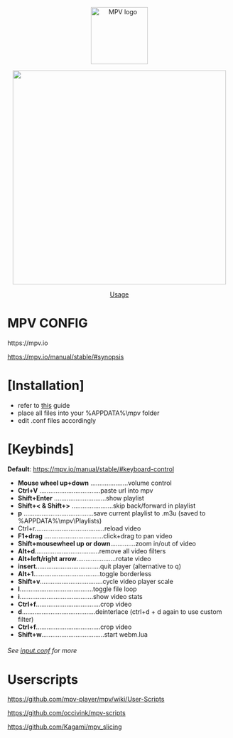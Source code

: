 <p align="center"><img src="http://i.imgur.com/qmxCXRC.png" alt="MPV logo" width="128" height="128"/></p>
<p align="center"><img src="https://i.imgur.com/TpkpA9R.gif" height="480"/></p>
<p align="center"><a href="https://imgur.com/a/ldJ9D">Usage</a></p>
<div class="header">
  <h1>MPV CONFIG</h1>
</div>
https://mpv.io

https://mpv.io/manual/stable/#synopsis

<h1>[Installation]</h1>

* refer to [this](https://github.com/kpganon/Guides/blob/master/mpv%20guide%20v1.3.txt) guide
* place all files into your %APPDATA%\mpv folder
* edit .conf files accordingly

<h1>[Keybinds]</h1>

__Default__: https://mpv.io/manual/stable/#keyboard-control

* __Mouse wheel up+down__ .....................volume control
* __Ctrl+V__ ..................................paste url into mpv
* __Shift+Enter__ .............................show playlist
* __Shift+< & Shift+>__ .......................skip back/forward in playlist
* __p__ .......................................save current playlist to .m3u (saved to %APPDATA%\mpv\Playlists)
* Ctrl+r.......................................reload video
* __F1+drag__ .................................click+drag to pan video
* __Shift+mousewheel up or down__..............zoom in/out of video
* __Alt+d__....................................remove all video filters
* __Alt+left/right arrow__......................rotate video
* __insert__....................................quit player (alternative to q)
* __Alt+1__.....................................toggle borderless
* __Shift+v__...................................cycle video player scale
* __l__.........................................toggle file loop
* __i__.........................................show video stats
* __Ctrl+f__....................................crop video
* __d__.........................................deinterlace (ctrl+d + d again to use custom filter)
* __Ctrl+f__....................................crop video
* __Shift+w__...................................start webm.lua

<h6><i>See <a href="https://github.com/kpganon/MPV/blob/master/input.conf)">input.conf</a> for more</i></h6>

<h1>Userscripts</h1>

https://github.com/mpv-player/mpv/wiki/User-Scripts

https://github.com/occivink/mpv-scripts

https://github.com/Kagami/mpv_slicing
